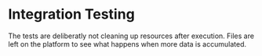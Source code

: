 # Integration Testing

The tests are deliberatly not cleaning up resources after execution. 
Files are left on the platform to see what happens when more data is accumulated.
